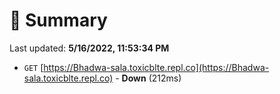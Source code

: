 # 📖 Summary
Last updated: **5/16/2022, 11:53:34 PM**

- `GET` [https://Bhadwa-sala.toxicblte.repl.co](https://Bhadwa-sala.toxicblte.repl.co) - **Down** (212ms)
